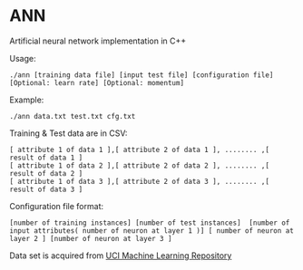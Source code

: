 # ANN
Artificial neural network implementation in C++


Usage:
```
./ann [training data file] [input test file] [configuration file] [Optional: learn rate] [Optional: momentum] 
```


Example:
```
./ann data.txt test.txt cfg.txt 
```


Training & Test data are in CSV:
```
[ attribute 1 of data 1 ],[ attribute 2 of data 1 ], ........ ,[ result of data 1 ]
[ attribute 1 of data 2 ],[ attribute 2 of data 2 ], ........ ,[ result of data 2 ]
[ attribute 1 of data 3 ],[ attribute 2 of data 3 ], ........ ,[ result of data 3 ]
```

Configuration file format:
```
[number of training instances] [number of test instances]  [number of input attributes( number of neuron at layer 1 )] [ number of neuron at layer 2 ] [number of neuron at layer 3 ]
```

Data set is acquired from [UCI Machine Learning Repository](https://archive.ics.uci.edu/ml/datasets.html)
